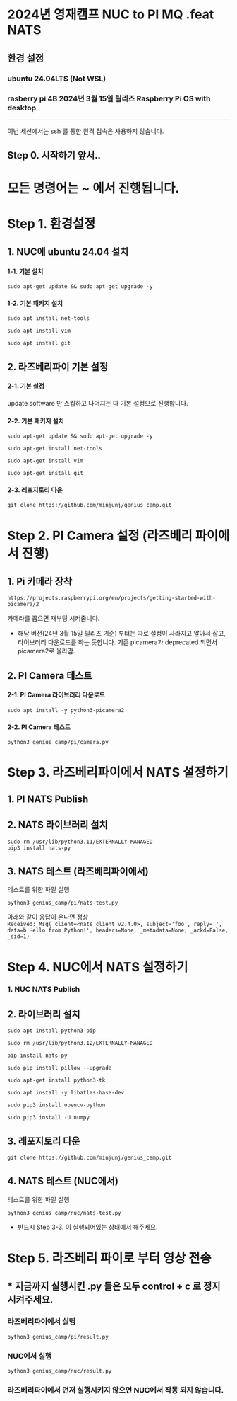 # 2024년 영재캠프 NUC to PI MQ .feat NATS

## 환경 설정

### ubuntu 24.04LTS (Not WSL)<br>

### rasberry pi 4B 2024년 3월 15일 릴리즈 Raspberry Pi OS with desktop

---

이번 세션에서는 ssh 를 통한 원격 접속은 사용하지 않습니다.

## Step 0. 시작하기 앞서..

# 모든 명령어는 ~ 에서 진행됩니다.

# Step 1. 환경설정

## 1. NUC에 ubuntu 24.04 설치

#### 1-1. 기본 설치

    sudo apt-get update && sudo apt-get upgrade -y

#### 1-2. 기본 패키지 설치

    sudo apt install net-tools

    sudo apt install vim

    sudo apt install git

## 2. 라즈베리파이 기본 설정

#### 2-1. 기본 설정

update software 만 스킵하고 나머지는 다 기본 설정으로 진행합니다.

#### 2-2. 기본 패키지 설치

    sudo apt-get update && sudo apt-get upgrade -y

    sudo apt-get install net-tools

    sudo apt-get install vim

    sudo apt-get install git

#### 2-3. 레포지토리 다운

    git clone https://github.com/minjunj/genius_camp.git

# Step 2. PI Camera 설정 (라즈베리 파이에서 진행)

## 1. Pi 카메라 장착

    https://projects.raspberrypi.org/en/projects/getting-started-with-picamera/2

카메라를 꼽으면 재부팅 시켜줍니다.<br>

- 해당 버전(24년 3월 15일 릴리즈 기준) 부터는 따로 설정이 사라지고 알아서 잡고, 라이브러리 다운로드를 하는 듯합니다. 기존 picamera가 deprecated 되면서 picamera2로 올라감.

## 2. PI Camera 테스트

#### 2-1. PI Camera 라이브러리 다운로드

    sudo apt install -y python3-picamera2

#### 2-2. PI Camera 테스트

    python3 genius_camp/pi/camera.py

# Step 3. 라즈베리파이에서 NATS 설정하기

## 1. PI NATS Publish

## 2. NATS 라이브러리 설치

    sudo rm /usr/lib/python3.11/EXTERNALLY-MANAGED
    pip3 install nats-py

## 3. NATS 테스트 (라즈베리파이에서)

테스트를 위한 파일 실행

    python3 genius_camp/pi/nats-test.py

아래와 같이 응답이 온다면 정상<br>
`Received: Msg(_client=<nats client v2.4.0>, subject='foo', reply='', data=b'Hello from Python!', headers=None, _metadata=None, _ackd=False, _sid=1)`

# Step 4. NUC에서 NATS 설정하기

### 1. NUC NATS Publish

## 2. 라이브러리 설치

    sudo apt install python3-pip

    sudo rm /usr/lib/python3.12/EXTERNALLY-MANAGED

    pip install nats-py

    sudo pip install pillow --upgrade

    sudo apt-get install python3-tk

    sudo apt install -y libatlas-base-dev

    sudo pip3 install opencv-python

    sudo pip3 install -U numpy

## 3. 레포지토리 다운

    git clone https://github.com/minjunj/genius_camp.git

## 4. NATS 테스트 (NUC에서)

테스트를 위한 파일 실행

    python3 genius_camp/nuc/nats-test.py

- 반드시 Step 3-3. 이 실행되어있는 상태에서 해주세요.

# Step 5. 라즈베리 파이로 부터 영상 전송

## \* 지금까지 실행시킨 .py 들은 모두 control + c 로 정지 시켜주세요.

### 라즈베리파이에서 실행

    python3 genius_camp/pi/result.py

### NUC에서 실행

    python3 genius_camp/nuc/result.py

### 라즈베리파이에서 먼저 실행시키지 않으면 NUC에서 작동 되지 않습니다.
